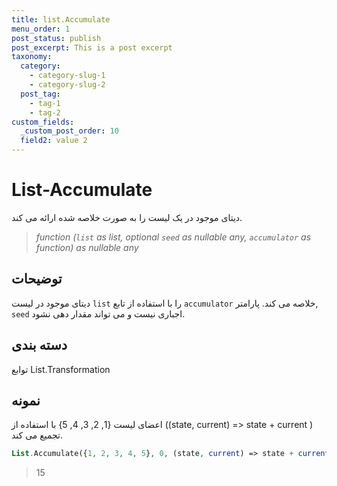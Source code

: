 ```yaml
---
title: list.Accumulate
menu_order: 1
post_status: publish
post_excerpt: This is a post excerpt
taxonomy:
  category:
    - category-slug-1
    - category-slug-2
  post_tag:
    - tag-1
    - tag-2
custom_fields:
  _custom_post_order: 10
  field2: value 2
---
```


# List-Accumulate

دیتای موجود در یک لیست را به صورت خلاصه شده ارائه می کند.

> _function \(`list` as list, optional `seed` as nullable any, `accumulator` as function\) as nullable any_

## توضیحات

دیتای موجود در لیست `list` را با استفاده از تابع `accumulator` خلاصه می کند. پارامتر, `seed` اجباری نیست و می تواند مقدار دهی نشود.

## دسته بندی

توابع List.Transformation

## نمونه

اعضای لیست {1, 2, 3, 4, 5} با استفاده از \(\(state, current\) =&gt; state + current \) تجمیع می کند.

```php
List.Accumulate({1, 2, 3, 4, 5}, 0, (state, current) => state + current)
```

> 15

